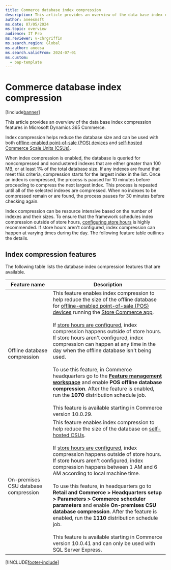 ```yaml
---
title: Commerce database index compression
description: This article provides an overview of the data base index compression features in Microsoft Dynamics 365 Commerce.
author: aneesmsft
ms.date: 07/05/2024
ms.topic: overview
audience: IT Pro
ms.reviewer: v-chrgriffin
ms.search.region: Global
ms.author: aneesa
ms.search.validFrom: 2024-07-01
ms.custom: 
  - bap-template
---
```


# Commerce database index compression

[!include[banner](../includes/banner.md)]

This article provides an overview of the data base index compression features in Microsoft Dynamics 365 Commerce.

Index compression helps reduce the database size and can be used with both [offline-enabled point-of-sale (POS) devices](pos-offline-functionality.md) and [self-hosted Commerce Scale Units (CSUs)](retail-store-system-begin.md).

When index compression is enabled, the database is queried for noncompressed and nonclustered indexes that are either greater than 100 MB, or at least 1% of the total database size. If any indexes are found that meet this criteria, compression starts for the largest index in the list. Once an index is compressed, the process is paused for 10 minutes before proceeding to compress the next largest index. This process is repeated until all of the selected indexes are compressed. When no indexes to be compressed remain or are found, the process pauses for 30 minutes before checking again.

Index compression can be resource intensive based on the number of indexes and their sizes. To ensure that the framework schedules index compression outside of store hours, [configuring store hours](store-hours.md) is highly recommended. If store hours aren't configured, index compression can happen at varying times during the day. The following feature table outlines the details.

## Index compression features

The following table lists the database index compression features that are available.

| Feature name | Description |
|--------------|-------------|
| Offline database compression | This feature enables index compression to help reduce the size of the offline database for [offline-enabled point-of-sale (POS) devices](pos-offline-functionality.md) running the [Store Commerce app](store-commerce.md).<br/><br/>If [store hours are configured](store-hours.md), index compression happens outside of store hours. If store hours aren't configured, index compression can happen at any time in the day when the offline database isn't being used. <br/><br/>To use this feature, in Commerce headquarters go to the [**Feature management workspace**](../../fin-ops-core/fin-ops/get-started/feature-management/feature-management-overview.md) and enable **POS offline database compression**. After the feature is enabled, run the **1070** distribution schedule job. <br/><br/>This feature is available starting in Commerce version 10.0.29.|
| On-premises CSU database compression | This feature enables index compression to help reduce the size of the database on [self-hosted CSUs](retail-store-system-begin.md). <br/><br/>If [store hours are configured](store-hours.md), index compression happens outside of store hours. If store hours aren't configured, index compression happens between 1 AM and 6 AM according to local machine time. <br/><br/>To use this feature, in headquarters go to **Retail and Commerce \> Headquarters setup \> Parameters \> Commerce scheduler parameters** and enable **On-premises CSU database compression**. After the feature is enabled, run the **1110** distribution schedule job. <br/><br/>This feature is available starting in Commerce version 10.0.41 and can only be used with SQL Server Express. |



[!INCLUDE[footer-include](../../includes/footer-banner.md)]
